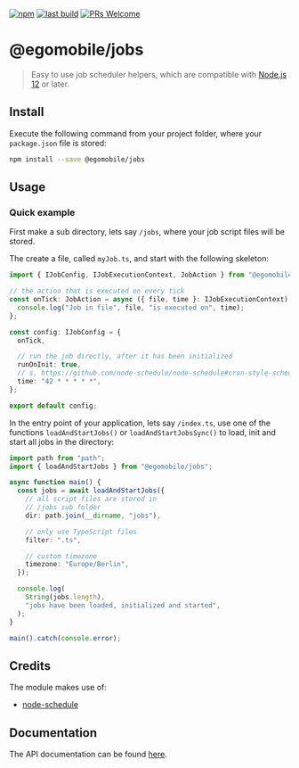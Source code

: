 [![npm](https://img.shields.io/npm/v/@egomobile/jobs.svg)](https://www.npmjs.com/package/@egomobile/jobs)
[![last build](https://img.shields.io/github/workflow/status/egomobile/node-jobs/Publish)](https://github.com/egomobile/node-jobs/actions?query=workflow%3APublish)
[![PRs Welcome](https://img.shields.io/badge/PRs-welcome-brightgreen.svg?style=flat-square)](https://github.com/egomobile/node-jobs/pulls)

# @egomobile/jobs

> Easy to use job scheduler helpers, which are compatible with
> [Node.js 12](https://nodejs.org/en/blog/release/v12.0.0/) or later.

## Install

Execute the following command from your project folder, where your
`package.json` file is stored:

```bash
npm install --save @egomobile/jobs
```

## Usage

### Quick example

First make a sub directory, lets say `/jobs`, where your job script files will
be stored.

The create a file, called `myJob.ts`, and start with the following skeleton:

```typescript
import { IJobConfig, IJobExecutionContext, JobAction } from "@egomobile/jobs";

// the action that is executed on every tick
const onTick: JobAction = async ({ file, time }: IJobExecutionContext) => {
  console.log("Job in file", file, "is executed on", time);
};

const config: IJobConfig = {
  onTick,

  // run the job directly, after it has been initialized
  runOnInit: true,
  // s. https://github.com/node-schedule/node-schedule#cron-style-scheduling
  time: "42 * * * * *",
};

export default config;
```

In the entry point of your application, lets say `/index.ts`, use one of the
functions `loadAndStartJobs()` or `loadAndStartJobsSync()` to load, init and
start all jobs in the directory:

```typescript
import path from "path";
import { loadAndStartJobs } from "@egomobile/jobs";

async function main() {
  const jobs = await loadAndStartJobs({
    // all script files are stored in
    // /jobs sub folder
    dir: path.join(__dirname, "jobs"),

    // only use TypeScript files
    filter: ".ts",

    // custom timezone
    timezone: "Europe/Berlin",
  });

  console.log(
    String(jobs.length),
    "jobs have been loaded, initialized and started",
  );
}

main().catch(console.error);
```

## Credits

The module makes use of:

- [node-schedule](https://github.com/node-schedule/node-schedule)

## Documentation

The API documentation can be found
[here](https://egomobile.github.io/node-jobs/).
